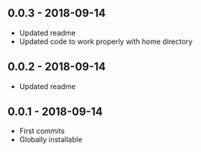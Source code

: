 ## 0.0.3 - 2018-09-14

- Updated readme
- Updated code to work properly with home directory

## 0.0.2 - 2018-09-14

- Updated readme

## 0.0.1 - 2018-09-14

- First commits
- Globally installable
